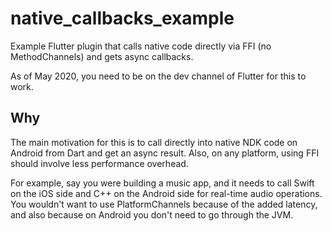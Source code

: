# native_callbacks_example

Example Flutter plugin that calls native code directly via FFI (no MethodChannels) and gets async callbacks.

As of May 2020, you need to be on the dev channel of Flutter for this to work.

## Why
The main motivation for this is to call directly into native NDK code on Android from Dart and get an async result. Also, on any platform, using FFI should involve less performance overhead.

For example, say you were building a music app, and it needs to call Swift on the iOS side and C++ on the Android side for real-time audio operations. You wouldn't want to use PlatformChannels because of the added latency, and also because on Android you don't need to go through the JVM.
